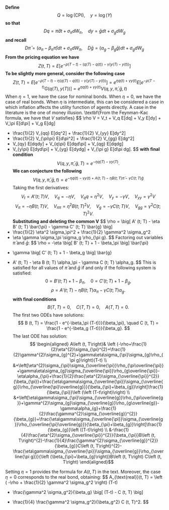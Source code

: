 $\textbf{Define}$
$$
Q = \log (\text{CPI}), \quad y = \log (Y)
$$
$\textbf{so that}$
$$
Dq = \bar{\pi} dt + \sigma_\pi dW_\pi, \quad dy = \bar{g} dt + \sigma_g dW_g
$$
$\textbf{and recall}$
$$
D\bar{\pi} = (\alpha_\pi - \beta_\pi \bar{\pi}) dt + \sigma_\pi dW_\pi, \quad
D\bar{g} = (\alpha_g - \beta_g \bar{g}) dt + \sigma_g dW_g
$$
$\textbf{From the pricing equation we have}$
$$
Z (t, T) = E \left[ e^{-\rho (T-t)-(q (T)-q (t))-\gamma (y (T)-y (t))} \right]
$$
$\textbf{To be slightly more general, consider the following case}$
$$
Z (t, T) = E \left[ e^{-\rho (T-t)-\eta (q (T)-q (t))-\gamma (y (T)-y (t))} \right]
= e^{\eta q (t)+\gamma y (t)} E \left[ e^{-\rho (T-t)} G (q (T), y (T)) \right]
= e^{\eta q (t)+\gamma y (t)} V (q, y, \bar{\pi}, \bar{g}, t)
$$
When $\eta = 1$, we have the case for nominal bonds. When $\eta = 0$, we have the case of real bonds. When $\eta$ is intermediate, this can be considered a case in which inflation affects the utility function of agents directly. A case in the literature is the one of money illusion.
\textbf{From the Feynman-Kac formula, we have that $V$ satisfies}
$$
\rho V = V_t + V_q E[dq] + V_y E[dy] + V_\pi E[d\pi] + V_g E[dg] 
+ \frac{1}{2} V_{qq} E[dq^2] + \frac{1}{2} V_{yy} E[dy^2] 
+ \frac{1}{2} V_{\pi\pi} E[d\pi^2] + \frac{1}{2} V_{gg} E[dg^2] 
+ V_{qy} E[dqdy] + V_{q\pi} E[dqd\pi] + V_{qg} E[dqdg] 
+ V_{y\pi} E[dyd\pi] + V_{yg} E[dydg] + V_{\pi g} E[d\pi dg].
$$
$\textbf{with final condition}$
$$
V (q, y, \bar{\pi}, \bar{g}, T) = e^{-\eta q (T)-\gamma y (T)}.
$$
$\textbf{We can conjecture the following}$
$$
V (q, y, \bar{\pi}, \bar{g}, t) = e^{-\eta q (t)-\gamma y (t) + A (t; T) - \eta B (t; T) \bar{\pi} - \gamma C (t; T) \bar{g}}
$$
Taking the first derivatives:
$$
V_t = A' (t; T) V, \quad V_q = -\eta V, \quad V_qq = \eta^2 V, \quad V_y = -\gamma V, 
\quad V_{yy} = \gamma^2 V
$$
$$
V_\pi = -\eta B (t; T) V, \quad V_{\pi\pi} = \eta^2 B (t; T)^2 V, \quad 
V_g = -\gamma C (t; T) V, \quad V_{gg} = \gamma^2 C (t; T)^2 V.
$$
$\textbf{Substituting and deleting the common V}$
$$
\rho = \big[ A' (t; T) - \eta B' (t; T) \bar{\pi} - \gamma C' (t; T) \bar{g} \big]
+ \frac{1}{2} \eta^2 \sigma_\pi^2 + \frac{1}{2} \gamma^2 \sigma_g^2 
+ \eta \gamma \sigma_\pi \sigma_g \rho_{\pi g}.
$$
Factoring out variables $\bar{\pi}$ and $\bar{g}$:
$$
\rho = -\eta \big[ B' (t; T) + 1 - \beta_\pi \big] \bar{\pi} 
- \gamma \big[ C' (t; T) + 1 - \beta_g \big] \bar{g}
+ A' (t; T) - \eta B (t; T) \alpha_\pi - \gamma C (t; T) \alpha_g.
$$
This is satisfied for all values of $\bar{\pi}$ and $\bar{g}$ if and only if the following system is satisfied:
$$
0 = B' (t; T) + 1 - \beta_\pi, \quad 0 = C' (t; T) + 1 - \beta_g,
$$
$$
\rho = A' (t; T) - \eta B (t; T) \alpha_\pi - \gamma C (t; T) \alpha_g.
$$
$\textbf{with final conditions}$
$$
B (T, T) = 0, \quad C (T, T) = 0, \quad A (T, T) = 0.
$$
The first two ODEs have solutions:
$$
B (t, T) = \frac{1 - e^{-\beta_\pi (T-t)}}{\beta_\pi}, \quad
C (t, T) = \frac{1 - e^{-\beta_g (T-t)}}{\beta_g}.
$$
The last ODE has solution:
$$
 \begin{aligned}
A\left (t, T\right)& \left (-\rho+\frac{1}{2}\eta^{2}\sigma_{\pi}^{2}+\frac{1}{2}\gamma^{2}\sigma_{g}^{2}+\gamma\eta\sigma_{\pi}\sigma_{g}\rho_{\pi g}\right)(T-t)  \\
&+\left[\eta^{2}\sigma_{\pi}\sigma_{\overline{\pi}}\rho_{\pi\overline{\pi}}+\gamma\eta\sigma_{g}\sigma_{\overline{\pi}}\rho_{g\overline{\pi}}-\eta\alpha_{\pi}+\frac{1}{2}\frac{\eta^{2}\sigma_{\overline{\pi}}^{2}}{\beta_{\pi}}+\frac{\eta\gamma\sigma_{\overline{\pi}}\sigma_{\overline{g}}\rho_{\overline{\pi}\overline{g}}}{\beta_{\pi}+\beta_{g}}\right]\frac{1}{\beta_{\pi}}\left (\left (T-t\right)\right) \\
&+\left[\eta\gamma\sigma_{\pi}\sigma_{\overline{g}}\rho_{\pi\overline{g}}+\gamma^{2}\sigma_{g}\sigma_{\overline{g}}\rho_{g\overline{g}}-\gamma\alpha_{g}+\frac{1}{2}\frac{\gamma^{2}\sigma_{\overline{g}}^{2}}{\beta_{g}}+\frac{\eta\gamma\sigma_{\overline{\pi}}\sigma_{\overline{g}}\rho_{\overline{\pi}\overline{g}}}{\beta_{\pi}+\beta_{g}}\right]\frac{1}{\beta_{g}}\left ((T-t)\right) \\
&-\frac{1}{4}\frac{\eta^{2}\sigma_{\overline{\pi}}^{2}}{\beta_{\pi}}B\left (t, T\right)^{2}-\frac{1}{4}\frac{\gamma^{2}\sigma_{\overline{g}}^{2}}{\beta_{g}}C\left (t, T\right)^{2}-\frac{\eta\gamma\sigma_{\overline{\pi}}\sigma_{\overline{g}}\rho_{\overline{\pi g}}}{\left (\beta_{\pi}+\beta_{g}\right)}B\left (t, T\right) C\left (t, T\right)
\end{aligned}$$

Setting $\eta = 1$ provides the formula for $A(t, T)$ in the text. Moreover, the case $\eta = 0$ corresponds to the real bond, obtaining:
$$
A_{\text{real}}(t, T) = \left ( -\rho + \frac{1}{2} \gamma^2 \sigma_g^2 \right) (T-t)
+ \frac{\gamma^2 \sigma_g^2}{\beta_g} \big[ (T-t) - C (t, T) \big]
- \frac{1}{4} \frac{\gamma^2 \sigma_g^2}{\beta_g^2} C (t, T)^2.
$$